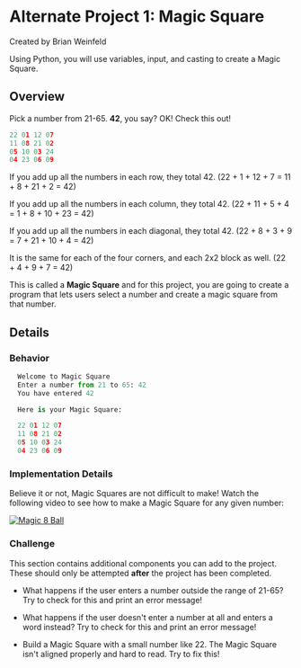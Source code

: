 # Alternate Project 1: Magic Square

Created by Brian Weinfeld

Using Python, you will use variables, input, and casting to create a Magic Square.

## Overview

Pick a number from 21-65. __42__, you say? OK! Check this out!

```python
22 01 12 07
11 08 21 02
05 10 03 24
04 23 06 09
```

If you add up all the numbers in each row, they total 42. (22 + 1 + 12 + 7 = 11 + 8 + 21 + 2 = 42)

If you add up all the numbers in each column, they total 42. (22 + 11 + 5 + 4 = 1 + 8 + 10 + 23 = 42)

If you add up all the numbers in each diagonal, they total 42. (22 + 8 + 3 + 9 = 7 + 21 + 10 + 4 = 42)

It is the same for each of the four corners, and each 2x2 block as well. (22 + 4 + 9 + 7 = 42)

This is called a __Magic Square__ and for this project, you are going to create a program that lets users select a number and create a magic square from that number.

## Details

### Behavior

```python
  Welcome to Magic Square
  Enter a number from 21 to 65: 42
  You have entered 42

  Here is your Magic Square:

  22 01 12 07
  11 08 21 02
  05 10 03 24
  04 23 06 09
```

### Implementation Details

Believe it or not, Magic Squares are not difficult to make! Watch the following video to see how to make a Magic Square for any given number:

[![Magic 8 Ball](https://img.youtube.com/vi/aQxCnmhqZko/0.jpg)](https://www.youtube.com/watch?v=aQxCnmhqZko)

### Challenge

This section contains additional components you can add to the project. These should only be attempted __after__ the project has been completed.

* What happens if the user enters a number outside the range of 21-65? Try to check for this and print an error message!

* What happens if the user doesn't enter a number at all and enters a word instead? Try to check for this and print an error message!

* Build a Magic Square with a small number like 22. The Magic Square isn't aligned properly and hard to read. Try to fix this!
